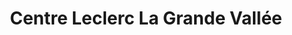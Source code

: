 ---
title: "Centre Leclerc La Grande Vallée"
url: /gonesse/centre-leclerc-la-grande-vallee/
shop: supermarché
---